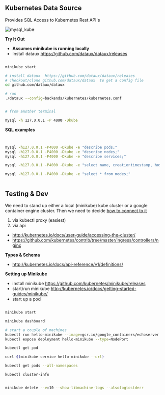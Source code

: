 
Kubernetes Data Source
--------------------------------------

Provides SQL Access to Kubernetes Rest API's

![mysql_kube](https://cloud.githubusercontent.com/assets/7269/20697265/96e13c10-b5ac-11e6-944b-c588c6e7570e.png)

**Try It Out**

* **Assumes minikube is running locally**
* Install dataux https://github.com/dataux/dataux/releases


```sh

minikube start

# install dataux  https://github.com/dataux/dataux/releases
# checkout/clone github.com/dataux/dataux  to get a config file
cd github.com/dataux/dataux

# run 
./dataux --config=backends/kubernetes/kubernetes.conf


# from another terminal

mysql -h 127.0.0.1 -P 4000 -Dkube

```

**SQL examples**

```sh


mysql -h127.0.0.1 -P4000 -Dkube -e "describe pods;"
mysql -h127.0.0.1 -P4000 -Dkube -e "describe nodes;"
mysql -h127.0.0.1 -P4000 -Dkube -e "describe services;"

mysql -h127.0.0.1 -P4000 -Dkube -e "select name, creationtimestamp, hostip, podip, hostname from pods;"

mysql -h127.0.0.1 -P4000 -Dkube -e "select * from nodes;"



```


Testing & Dev
-------------------------------------

We need to stand up either a local (minikube) kube cluster
or a google container engine cluster.   Then we need to decide
[how to connect to it](http://kubernetes.io/docs/user-guide/accessing-the-cluster/)

1.  via kubectl proxy (easiest)
2.  via api

* http://kubernetes.io/docs/user-guide/accessing-the-cluster/
* https://github.com/kubernetes/contrib/tree/master/ingress/controllers/nginx

**Types & Schema**
* http://kubernetes.io/docs/api-reference/v1/definitions/

**Setting up Minikube**

* install minikube https://github.com/kubernetes/minikube/releases
* start/run minikube http://kubernetes.io/docs/getting-started-guides/minikube/
* start up a pod 

```sh

minikube start

minikube dashboard

# start a couple of machines
kubectl run hello-minikube --image=gcr.io/google_containers/echoserver:1.4 --port=8080
kubectl expose deployment hello-minikube --type=NodePort

kubectl get pod

curl $(minikube service hello-minikube --url)

kubectl get pods --all-namespaces

kubectl cluster-info


minikube delete --v=10 --show-libmachine-logs --alsologtostderr

```


